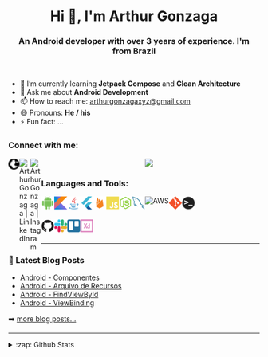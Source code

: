 <h1 align="center">Hi 👋, I'm Arthur Gonzaga</h1>
<h3 align="center">An Android developer with over 3 years of experience. I'm from Brazil</h3>

<br/>


- 🌱 I’m currently learning **Jetpack Compose** and **Clean Architecture**
- 💬 Ask me about **Android Development** 
- 📫 How to reach me: arthurgonzagaxyz@gmail.com
- 😄 Pronouns: **He / his**
- ⚡ Fun fact: ...

### Connect with me:

[<img align="left" alt="Arthur Gonzaga | Portfolio" width="22px" src="https://raw.githubusercontent.com/iconic/open-iconic/master/svg/globe.svg" />][website]
[<img align="left" alt="Arthur Gonzaga | LinkedIn" width="22px" src="https://cdn.jsdelivr.net/npm/simple-icons@v3/icons/linkedin.svg" />][linkedin]
[<img align="left" alt="Arthur Gonzaga | Instagram" width="22px" src="https://cdn.jsdelivr.net/npm/simple-icons@v3/icons/instagram.svg" />][instagram]


<img align='right' src="https://media.giphy.com/media/M9gbBd9nbDrOTu1Mqx/giphy.gif" width="230">

<br/>

### Languages and Tools:


<div align="left"  >
  <img align="left" alt="Android" width="26px" src="https://raw.githubusercontent.com/github/explore/e94815998e4e0713912fed477a1f346ec04c3da2/topics/android/android.png" />
  <img align="left" alt="Kotlin" width="26px" src="https://raw.githubusercontent.com/github/explore/80688e429a7d4ef2fca1e82350fe8e3517d3494d/topics/kotlin/kotlin.png" />
  <img align="left" alt="Java" width="26px" src="https://github.com/devicons/devicon/blob/master/icons/java/java-original.svg" />
  <img align="left" alt="Flutter" width="26px" src="https://github.com/devicons/devicon/blob/master/icons/flutter/flutter-original.svg" />
  <img align="left" alt="Firebase" width="26px" src="https://github.com/devicons/devicon/blob/master/icons/firebase/firebase-plain.svg" />
  <img align="left" alt="Javascript" width="26px" src="https://github.com/devicons/devicon/blob/master/icons/javascript/javascript-plain.svg" />
  <img align="left" alt="Node.js" width="26px" src="https://github.com/devicons/devicon/blob/master/icons/nodejs/nodejs-original.svg" />
  <img align="left" alt="MySQL" width="26px" src="https://github.com/devicons/devicon/blob/master/icons/mysql/mysql-original.svg" />
  <img align="left" alt="AWS" height="26px" src="https://d1yjjnpx0p53s8.cloudfront.net/styles/logo-thumbnail/s3/102017/logo_0.png?17TK91b1B6OvV2MFrCLfukw1c8oEaNr6&itok=vsanFiUj"/>
  <img align="left" alt="Git" width="26px" src="https://github.com/devicons/devicon/blob/master/icons/git/git-original.svg" />
  <img alt="Terminal" width="26px" src="https://raw.githubusercontent.com/github/explore/80688e429a7d4ef2fca1e82350fe8e3517d3494d/topics/terminal/terminal.png" />
</div>

<br/>

<div>
  <img align="left" alt="Github" width="26px" src="https://github.com/devicons/devicon/blob/master/icons/github/github-original.svg" />
  <img align="left" alt="Slack" width="26px" src="https://github.com/devicons/devicon/blob/master/icons/slack/slack-original.svg" />
  <img align="left" alt="Trello" width="26px" src="https://github.com/devicons/devicon/blob/master/icons/trello/trello-plain.svg" />
  <img align="left" alt="Adobe XD" width="26px" src="https://github.com/devicons/devicon/blob/master/icons/xd/xd-line.svg" />
  
  
</div>

<br />
<br />

---


### 📕 Latest Blog Posts

<!-- BLOG-POST-LIST:START -->
- [Android - Componentes](https://android-master.com.br/android/conceitos-basicos/componentes/)
- [Android - Arquivo de Recursos](https://android-master.com.br/android/conceitos-basicos/arquivo-de-recursos/)
- [Android - FindViewById](https://android-master.com.br/android/conceitos-basicos/findViewById/)
- [Android - ViewBinding](https://android-master.com.br/android/conceitos-basicos/view-binding/)
<!-- BLOG-POST-LIST:END -->

➡️ [more blog posts...](https://android-master.com.br/)

---

<details>
  <summary>:zap: Github Stats</summary>
  
  <br/>
  
  [![Arthur Gonzaga's GitHub Stats](https://github-readme-stats.vercel.app/api?username=arthurgonzaga&show_icons=true)](https://github.com/arthurgonzaga)
 
</details>

[website]: https://arthurgonzaga.com/
[youtube]: https://www.youtube.com/channel/UCasjMRuptb_CQ_BTjMRTLTQ
[instagram]: https://instagram.com/arthurgonzaga20/
[linkedin]: https://www.linkedin.com/in/arthurgonzaga20/
